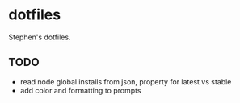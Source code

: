 # dotfiles

Stephen's dotfiles.

## TODO
- read node global installs from json, property for latest vs stable
- add color and formatting to prompts